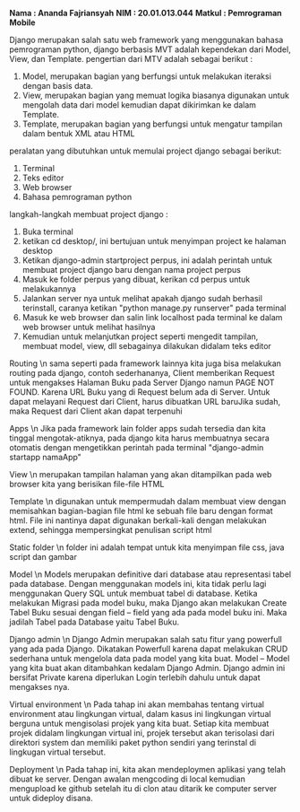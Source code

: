 **Nama    : Ananda Fajriansyah**
**NIM     : 20.01.013.044**
**Matkul  : Pemrograman Mobile**

Django merupakan salah satu web framework yang menggunakan bahasa pemrograman python, django berbasis MVT adalah kependekan dari Model, View, dan Template. 
pengertian dari MTV adalah sebagai berikut :
1. Model, merupakan bagian yang berfungsi untuk melakukan iteraksi dengan basis data.
2. View, merupakan bagian yang memuat logika biasanya digunakan untuk mengolah data dari model kemudian dapat dikirimkan ke dalam Template.
3. Template, merupakan bagian yang berfungsi untuk mengatur tampilan dalam bentuk XML atau HTML

peralatan yang dibutuhkan untuk memulai project django sebagai berikut:
1. Terminal
2. Teks editor
3. Web browser
4. Bahasa pemrograman python

langkah-langkah membuat project django :
1. Buka terminal 
2. ketikan cd desktop/, ini bertujuan untuk menyimpan project ke halaman desktop
3. Ketikan django-admin startproject perpus, ini adalah perintah untuk membuat project django baru dengan nama project perpus
4. Masuk ke folder perpus yang dibuat, kerikan cd perpus untuk melakukannya
5. Jalankan server nya untuk melihat apakah django sudah berhasil terinstall, caranya ketikan "python manage.py runserver" pada terminal
6. Masuk ke web browser dan salin link localhost pada terminal ke dalam web browser untuk melihat hasilnya
7. Kemudian untuk melanjutkan project seperti mengedit tampilan, membuat model, view, dll sebagainya dilakukan didalam teks editor

Routing \n
sama seperti pada framework lainnya kita juga bisa melakukan routing pada django, contoh sederhananya, Client memberikan Request untuk mengakses Halaman Buku pada Server Django namun PAGE NOT FOUND. Karena URL Buku yang di Request belum ada di Server. Untuk dapat melayani Request dari Client, harus dibuatkan URL baruJika sudah, maka Request dari Client akan dapat terpenuhi

Apps \n
Jika pada framework lain folder apps sudah tersedia dan kita tinggal mengotak-atiknya, pada django kita harus membuatnya secara otomatis dengan mengetikkan perintah pada terminal "django-admin startapp namaApp"

View  \n
merupakan tampilan halaman yang akan ditampilkan pada web browser kita yang berisikan file-file HTML

Template \n
digunakan untuk mempermudah dalam membuat view dengan memisahkan bagian-bagian file html ke sebuah file baru dengan format html. File ini nantinya dapat digunakan berkali-kali dengan melakukan extend, sehingga mempersingkat penulisan script html

Static folder \n 
folder ini adalah tempat untuk kita menyimpan file css, java script dan gambar

Model \n
Models merupakan definitive dari database atau representasi tabel pada database. Dengan menggunakan models ini, kita tidak perlu lagi menggunakan Query SQL untuk membuat tabel di database. Ketika melakukan Migrasi pada model buku, maka Django akan melakukan Create Tabel Buku sesuai dengan field – field yang ada pada model buku ini. Maka jadilah Tabel pada Database yaitu Tabel Buku.

Django admin \n
Django Admin merupakan salah satu fitur yang powerfull yang ada pada Django. Dikatakan Powerfull karena dapat melakukan CRUD sederhana untuk mengelola data pada model yang kita buat. Model – Model yang kita buat akan ditambahkan kedalam Django Admin. Django admin ini bersifat Private karena diperlukan Login terlebih dahulu untuk dapat mengakses nya.

Virtual environment \n
Pada tahap ini akan membahas tentang virtual environment atau lingkungan virtual, dalam kasus ini lingkungan virtual berguna untuk mengisolasi projek yang kita buat. Setiap kita membuat projek didalam lingkungan virtual ini, projek tersebut akan terisolasi dari direktori system dan memiliki paket python sendiri yang terinstal di lingkugan virtual tersebut.

Deployment \n
Pada tahap ini, kita akan mendeploymen aplikasi yang telah dibuat ke server. Dengan awalan mengcoding di local kemudian mengupload ke github setelah itu di clon atau ditarik ke computer server untuk dideploy disana. 
